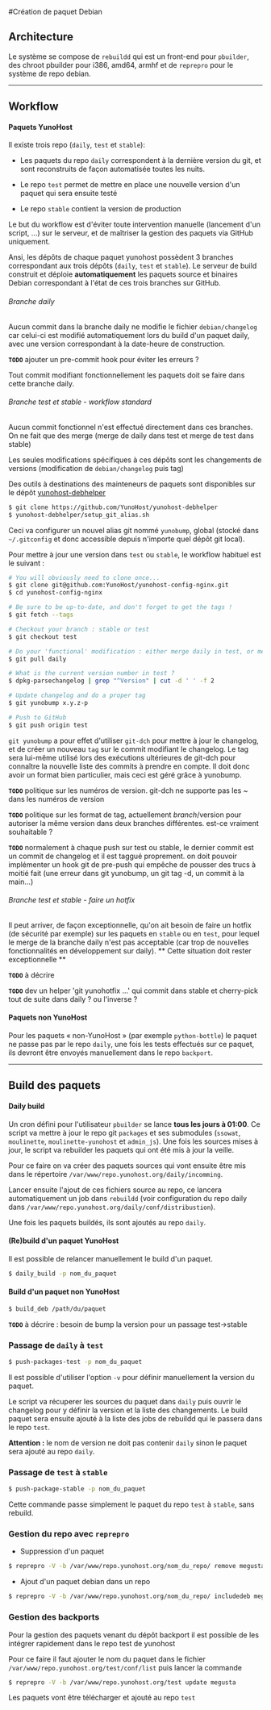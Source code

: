 #Création de paquet Debian

## Architecture
Le système se compose de `rebuildd` qui est un front-end pour `pbuilder`, des chroot pbuilder pour i386, amd64, armhf et de `reprepro` pour le système de repo debian.

---

## Workflow

#### Paquets YunoHost

Il existe trois repo (`daily`, `test` et `stable`):
* Les paquets du repo `daily` correspondent à la dernière version du git, et sont reconstruits de façon automatisée toutes les nuits.

* Le repo `test` permet de mettre en place une nouvelle version d'un paquet qui sera ensuite testé

* Le repo `stable` contient la version de production

Le but du workflow est d'éviter toute intervention manuelle (lancement d'un script, ...) sur le serveur, et de maîtriser la gestion des paquets via GitHub uniquement.

Ansi, les dépôts de chaque paquet yunohost possèdent 3 branches correspondant aux trois dépôts (`daily`, `test` et `stable`). Le serveur de build construit et déploie **automatiquement** les paquets source et binaires Debian correspondant à l'état de ces trois branches sur GitHub.

###### Branche daily

Aucun commit dans la branche daily ne modifie le fichier `debian/changelog` car celui-ci est modifié automatiquement lors du build d'un paquet daily, avec une version correspondant à la date-heure de construction.

**`TODO`** ajouter un pre-commit hook pour éviter les erreurs ?

Tout commit modifiant fonctionnellement les paquets doit se faire dans cette branche daily.

###### Branche test et stable - workflow standard

Aucun commit fonctionnel n'est effectué directement dans ces branches. On ne fait que des merge (merge de daily dans test et merge de test dans stable)

Les seules modifications spécifiques à ces dépôts sont les changements de versions (modification de `debian/changelog` puis tag)

Des outils à destinations des mainteneurs de paquets sont disponibles sur le dépôt [yunohost-debhelper](https://github.com/YunoHost/yunohost-debhelper)
```bash
$ git clone https://github.com/YunoHost/yunohost-debhelper
$ yunohost-debhelper/setup_git_alias.sh
```
Ceci va configurer un nouvel alias git nommé `yunobump`, global (stocké dans `~/.gitconfig` et donc accessible depuis n'importe quel dépôt git local).

Pour mettre à jour une version dans `test` ou `stable`, le workflow habituel est le suivant :
```bash
# You will obviously need to clone once...
$ git clone git@github.com:YunoHost/yunohost-config-nginx.git
$ cd yunohost-config-nginx

# Be sure to be up-to-date, and don't forget to get the tags !
$ git fetch --tags

# Checkout your branch : stable or test
$ git checkout test

# Do your 'functional' modification : either merge daily in test, or merge test in stable
$ git pull daily

# What is the current version number in test ?
$ dpkg-parsechangelog | grep "^Version" | cut -d ' ' -f 2

# Update changelog and do a proper tag
$ git yunobump x.y.z-p

# Push to GitHub
$ git push origin test
```

`git yunobump` a pour effet d'utiliser `git-dch` pour mettre à jour le changelog, et de créer un nouveau `tag` sur le commit modifiant le changelog.
Le tag sera lui-même utilisé lors des exécutions ultérieures de git-dch pour connaître la nouvelle liste des commits à prendre en compte. Il doit donc avoir un format bien particulier, mais ceci est géré grâce à yunobump.

**`TODO`** politique sur les numéros de version. git-dch ne supporte pas les ~ dans les numéros de version

**`TODO`** politique sur les format de tag, actuellement $branch/$version pour autoriser la même version dans deux branches différentes. est-ce vraiment souhaitable ?

**`TODO`** normalement à chaque push sur test ou stable, le dernier commit est un commit de changelog et il est taggué proprement. on doit pouvoir implémenter un hook git de pre-push qui empêche de pousser des trucs à moitié fait (une erreur dans git yunobump, un git tag -d, un commit à la main...)

###### Branche test et stable - faire un hotfix

Il peut arriver, de façon exceptionnelle, qu'on ait besoin de faire un hotfix (de sécurité par exemple) sur les paquets en `stable` ou en `test`, pour lequel le merge de la branche daily n'est pas acceptable (car trop de nouvelles fonctionnalités en développement sur daily).
** Cette situation doit rester exceptionnelle **

**`TODO`** à décrire

**`TODO`** dev un helper 'git yunohotfix ...' qui commit dans stable et cherry-pick tout de suite dans daily ? ou l'inverse ?

#### Paquets non YunoHost

Pour les paquets « non-YunoHost » (par exemple `python-bottle`) le paquet ne passe pas par le repo `daily`, une fois les tests effectués sur ce paquet, ils devront être envoyés manuellement dans le repo `backport`.

---

## Build des paquets

#### Daily build

Un cron défini pour l'utilisateur `pbuilder` se lance **tous les jours à 01:00**. Ce script va mettre à jour le repo git `packages` et ses submodules (`ssowat`, `moulinette`, `moulinette-yunohost` et `admin_js`). 
Une fois les sources mises à jour, le script va rebuilder les paquets qui ont été mis à jour la veille.

Pour ce faire on va créer des paquets sources qui vont ensuite être mis dans le répertoire `/var/www/repo.yunohost.org/daily/incomming`.

Lancer ensuite l'ajout de ces fichiers source au repo, ce lancera automatiquement un job dans `rebuildd` (voir configuration du repo daily dans `/var/www/repo.yunohost.org/daily/conf/distribustion`).

Une fois les paquets buildés, ils sont ajoutés au repo `daily`.


#### (Re)build d'un paquet YunoHost

Il est possible de relancer manuellement le build d'un paquet.

```bash
$ daily_build -p nom_du_paquet
```

#### Build d'un paquet non YunoHost

```bash
$ build_deb /path/du/paquet
```

**`TODO`** à décrire : besoin de bump la version pour un passage test->stable

### Passage de `daily` à `test`

```bash
$ push-packages-test -p nom_du_paquet
```

Il est possible d'utiliser l'option `-v` pour définir manuellement la version du paquet.

Le script va récuperer les sources du paquet dans `daily` puis ouvrir le changelog pour y définir la version et la liste des changements. Le build paquet sera ensuite ajouté à la liste des jobs de rebuildd qui le passera dans le repo `test`.

**Attention :** le nom de version ne doit pas contenir `daily` sinon le paquet sera ajouté au repo `daily`.


### Passage de `test` à `stable`

```bash
$ push-package-stable -p nom_du_paquet
```

Cette commande passe simplement le paquet du repo `test` à `stable`, sans rebuild.


### Gestion du repo avec `reprepro`

* Suppression d'un paquet
```bash
$ reprepro -V -b /var/www/repo.yunohost.org/nom_du_repo/ remove megusta nom_du_paquet
```

* Ajout d'un paquet debian dans un repo
```bash
$ reprepro -V -b /var/www/repo.yunohost.org/nom_du_repo/ includedeb megusta nom_du_paquet.deb
```

### Gestion des backports
Pour la gestion des paquets venant du dépôt backport il est possible de les intégrer rapidement dans le repo test de yunohost

Pour ce faire il faut ajouter le nom du paquet dans le fichier `/var/www/repo.yunohost.org/test/conf/list` puis lancer la commande 
```bash
$ reprepro -V -b /var/www/repo.yunohost.org/test update megusta
```
Les paquets vont être télécharger et ajouté au repo `test` 

